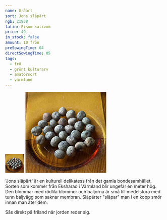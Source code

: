 ```yaml
---
name: Gråärt
sort: Jons släpärt
ngb: 21938
latin: Pisum sativum
price: 49
in_stock: false
amount: 10 frön
preSowingTime: 04
directSowingTime: 05
tags:
  - frö
  - grönt kulturarv
  - amatörsort
  - värmland
---
```


<img src="/img/fro-jons-slapart.jpg" width="60" data-srcset="1x, 1.5x, 2x" alt="Gråärt Jons släpärt" class="thumb">
<img src="/img/fro-jons-slapart.jpg" width="256" data-srcset="1x, 1.5x, 2x" alt="Gråärt Jons släpärt">

'Jons släpärt' är en kulturell delikatess från det gamla bondesamhället. Sorten som kommer från Ekshärad i Värmland blir ungefär en meter hög. Den blommar med rödlila blommor och baljorna är små till medelstora med tunn baljvägg som saknar membran. Släpärter "släpar" man i en kopp smör innan man äter dem.

Sås direkt på friland när jorden reder sig.
